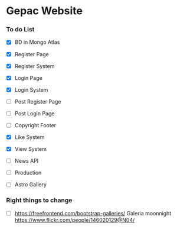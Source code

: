 # Gepac Website
### To do List

- [X] BD in Mongo Atlas
- [X] Register Page
- [X] Register System
- [x] Login Page
- [X] Login System
- [ ] Post Register Page
- [ ] Post Login Page
- [ ] Copyright Footer
- [X] Like System
- [X] View System
- [ ] News API
- [ ] Production
- [ ] Astro Gallery


### Right things to change
- [ ] https://freefrontend.com/bootstrap-galleries/  Galeria moonnight https://www.flickr.com/people/146020129@N04/


